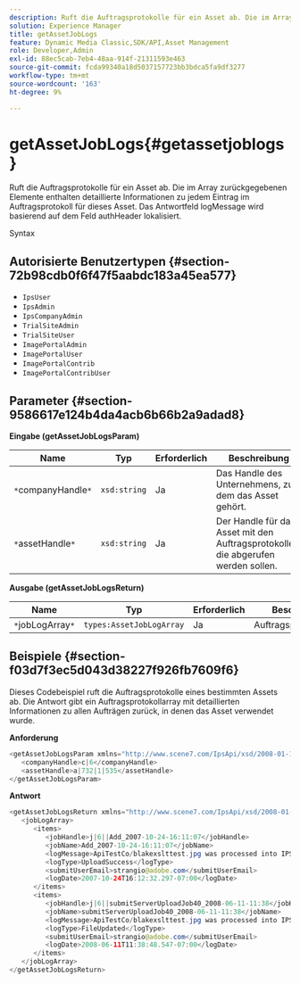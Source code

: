 ```yaml
---
description: Ruft die Auftragsprotokolle für ein Asset ab. Die im Array zurückgegebenen Elemente enthalten detaillierte Informationen zu jedem Eintrag im Auftragsprotokoll für dieses Asset. Das Antwortfeld logMessage wird basierend auf dem Feld authHeader lokalisiert.
solution: Experience Manager
title: getAssetJobLogs
feature: Dynamic Media Classic,SDK/API,Asset Management
role: Developer,Admin
exl-id: 88ec5cab-7eb4-48aa-914f-21311593e463
source-git-commit: fcda99340a18d5037157723bb3bdca5fa9df3277
workflow-type: tm+mt
source-wordcount: '163'
ht-degree: 9%

---
```


# getAssetJobLogs{#getassetjoblogs}

Ruft die Auftragsprotokolle für ein Asset ab. Die im Array zurückgegebenen Elemente enthalten detaillierte Informationen zu jedem Eintrag im Auftragsprotokoll für dieses Asset. Das Antwortfeld logMessage wird basierend auf dem Feld authHeader lokalisiert.

Syntax

## Autorisierte Benutzertypen {#section-72b98cdb0f6f47f5aabdc183a45ea577}

* `IpsUser`
* `IpsAdmin`
* `IpsCompanyAdmin`
* `TrialSiteAdmin`
* `TrialSiteUser`
* `ImagePortalAdmin`
* `ImagePortalUser`
* `ImagePortalContrib`
* `ImagePortalContribUser`

## Parameter {#section-9586617e124b4da4acb6b66b2a9adad8}

**Eingabe (getAssetJobLogsParam)**

| Name | Typ | Erforderlich | Beschreibung |
|---|---|---|---|
| `*`companyHandle`*` | `xsd:string` | Ja | Das Handle des Unternehmens, zu dem das Asset gehört. |
| `*`assetHandle`*` | `xsd:string` | Ja | Der Handle für das Asset mit den Auftragsprotokollen, die abgerufen werden sollen. |

**Ausgabe (getAssetJobLogsReturn)**

| Name | Typ | Erforderlich | Beschreibung |
|---|---|---|---|
| `*`jobLogArray`*` | `types:AssetJobLogArray` | Ja | Auftragsprotokollarray. |

## Beispiele {#section-f03d7f3ec5d043d38227f926fb7609f6}

Dieses Codebeispiel ruft die Auftragsprotokolle eines bestimmten Assets ab. Die Antwort gibt ein Auftragsprotokollarray mit detaillierten Informationen zu allen Aufträgen zurück, in denen das Asset verwendet wurde.

**Anforderung**

```java
<getAssetJobLogsParam xmlns="http://www.scene7.com/IpsApi/xsd/2008-01-15">
   <companyHandle>c|6</companyHandle>
   <assetHandle>a|732|1|535</assetHandle>
</getAssetJobLogsParam>
```

**Antwort**

```java
<getAssetJobLogsReturn xmlns="http://www.scene7.com/IpsApi/xsd/2008-01-15">
   <jobLogArray>
      <items>
         <jobHandle>j|6||Add_2007-10-24-16:11:07</jobHandle>
         <jobName>Add_2007-10-24-16:11:07</jobName>
         <logMessage>ApiTestCo/blakexslttest.jpg was processed into IPS</logMessage>
         <logType>UploadSuccess</logType>
         <submitUserEmail>strangio@adobe.com</submitUserEmail>
         <logDate>2007-10-24T16:12:32.297-07:00</logDate>
      </items>
      <items>
         <jobHandle>j|6||submitServerUploadJob40_2008-06-11-11:38</jobHandle>
         <jobName>submitServerUploadJob40_2008-06-11-11:38</jobName>
         <logMessage>ApiTestCo/blakexslttest.jpg was processed into IPS.</logMessage>
         <logType>FileUpdated</logType>
         <submitUserEmail>strangio@adobe.com</submitUserEmail>
         <logDate>2008-06-11T11:38:48.547-07:00</logDate>
      </items>
   </jobLogArray>
</getAssetJobLogsReturn>
```
